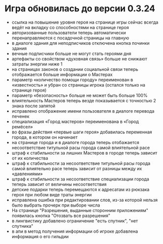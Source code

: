 # Игра обновилась до версии 0.3.24

- ссылка на повышение уровня героя на странице игры сейчас всегда ведёт на вкладку со способностями на странице героя
- авторизованные пользователи теперь автоматически перенаправляются с посадочной страницы на главную
- в диалоге здания для неподписчиков отключена кнопка починки здания
- вечные подписчики больше не могут стать героями дня
- артефакты со свойством «духовная связь» больше не снижают затраты энергии ниже 1
- на страницах законов о создании социальной связи теперь отображается больше информации о Мастерах
- параметр «количество помощи городу» переименован в «известность» и убран со страницы игрока (остался только на странице героя)
- параметр «безопасность» больше не может быть больше 100%
- влиятельность Мастеров теперь везде показывается с точностью 2 знака после запятой
- исправлено отображение имени пользователя в диалоге перевода печенек
- специализация «Город мастеров» переименована в «Город ремёсел»
- во фразы действия «первые шаги героя» добавилась переменная города, в котором он начинает
- на странице города и в диалоге города теперь отобажается несоответствие титульной расы города самой влиятельной расе
- штраф к стабильности за лишних Мастеров в городе теперь зависит от их количества
- штраф к стабильности за несоответствие титульной расы города самой влиятельно расе теперь зависит от разницы между их «давлениями»
- штраф к стабильности за несоответствие специализации города теперь зависит от величины несоответствия
- детские подарки теперь перемещаются к адресатам из рюкзака героя при любом виде траты энергии
- исправлена ошибка при редактировании слов, из-за которой нельзя было выбрать прочерк при выборе числа
- На странице "Разрешения, выданные сторонним приложениям" появилась кнопка "Отозвать все разрешения"
- в лингвистику добавлено ограничение "есть спутник", "нет спутника"
- в апи в метод получения информации об игроке добавлена информация о его гильдии